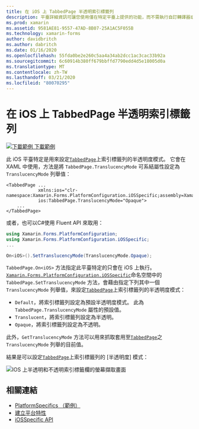 ```yaml
---
title: 在 iOS 上 TabbedPage 半透明索引標籤列
description: 平臺詳細資訊可讓您使用僅在特定平臺上提供的功能，而不需執行自訂轉譯器或效果。 本文說明如何使用 iOS 平臺特定的來設定 TabbedPage 上索引標籤列的半透明度模式。
ms.prod: xamarin
ms.assetid: 9581AE81-9557-47AD-8B07-25A1AC5F055B
ms.technology: xamarin-forms
author: davidbritch
ms.author: dabritch
ms.date: 01/16/2020
ms.openlocfilehash: 55fda0be2e260c5aa4a34ab2dcc1ac3cac33b92a
ms.sourcegitcommit: 6c60914b380ff679bbffd7790edd4d5e18005d0a
ms.translationtype: MT
ms.contentlocale: zh-TW
ms.lasthandoff: 03/21/2020
ms.locfileid: "80070295"
---
```

# <a name="tabbedpage-translucent-tab-bar-on-ios"></a>在 iOS 上 TabbedPage 半透明索引標籤列

[![下載範例](~/media/shared/download.png) 下載範例](https://docs.microsoft.com/samples/xamarin/xamarin-forms-samples/userinterface-platformspecifics)

此 iOS 平臺特定是用來設定[`TabbedPage`](xref:Xamarin.Forms.TabbedPage)上索引標籤列的半透明度模式。 它會在 XAML 中使用，方法是將 `TabbedPage.TranslucencyMode` 可系結屬性設定為 `TranslucencyMode` 列舉值：

```xaml
<TabbedPage ...
            xmlns:ios="clr-namespace:Xamarin.Forms.PlatformConfiguration.iOSSpecific;assembly=Xamarin.Forms.Core"
            ios:TabbedPage.TranslucencyMode="Opaque">
    ...
</TabbedPage>
```

或者，也可以C#使用 Fluent API 來取用：

```csharp
using Xamarin.Forms.PlatformConfiguration;
using Xamarin.Forms.PlatformConfiguration.iOSSpecific;
...

On<iOS>().SetTranslucencyMode(TranslucencyMode.Opaque);
```

`TabbedPage.On<iOS>` 方法指定此平臺特定的只會在 iOS 上執行。 [`Xamarin.Forms.PlatformConfiguration.iOSSpecific`](xref:Xamarin.Forms.PlatformConfiguration.iOSSpecific)命名空間中的 `TabbedPage.SetTranslucencyMode` 方法，會藉由指定下列其中一個 `TranslucencyMode` 列舉值，來設定[`TabbedPage`](xref:Xamarin.Forms.TabbedPage)上索引標籤列的半透明度模式：

- `Default`，將索引標籤列設定為預設半透明度模式。 此為 `TabbedPage.TranslucencyMode` 屬性的預設值。
- `Translucent`，將索引標籤列設定為半透明。
- `Opaque`，將索引標籤列設定為不透明。

此外，`GetTranslucencyMode` 方法可以用來抓取套用至[`TabbedPage`](xref:Xamarin.Forms.TabbedPage)之 `TranslucencyMode` 列舉的目前值。

結果是可以設定[`TabbedPage`](xref:Xamarin.Forms.TabbedPage)上索引標籤列的 [半透明度] 模式：

![IOS 上半透明和不透明索引標籤欄的螢幕擷取畫面](tabbedpage-translucent-tabbar-images/translucencymodes.png "半透明和不透明的索引標籤列")

## <a name="related-links"></a>相關連結

- [PlatformSpecifics （範例）](https://docs.microsoft.com/samples/xamarin/xamarin-forms-samples/userinterface-platformspecifics)
- [建立平台特性](~/xamarin-forms/platform/platform-specifics/index.md#creating-platform-specifics)
- [iOSSpecific API](xref:Xamarin.Forms.PlatformConfiguration.iOSSpecific)
